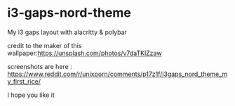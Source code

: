 # i3-gaps-nord-theme
My i3 gaps layout with alacritty &amp; polybar

credit to the maker of this wallpaper:https://unsplash.com/photos/v7daTKlZzaw

screenshots are here : https://www.reddit.com/r/unixporn/comments/p17z1f/i3gaps_nord_theme_my_first_rice/

I hope you like it 
